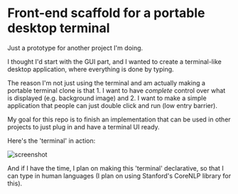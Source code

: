 # Front-end scaffold for a portable desktop terminal

Just a prototype for another project I'm doing.

I thought I'd start with the GUI part, and I wanted to create a terminal-like desktop application, where everything is done by typing.

The reason I'm not just using the terminal and am actually making a portable terminal clone is that 1. I want to have *complete* control over what is displayed (e.g. background image) and 2. I want to make a simple application that people can just double click and run (low entry barrier).

My goal for this repo is to finish an implementation that can be used in other projects to just plug in and have a terminal UI ready.

Here's the 'terminal' in action: 

![screenshot](http://i.imgur.com/r6t1KtC.jpg)

And if I have the time, I plan on making this 'terminal' declarative, so that I can type in human languages (I plan on using Stanford's CoreNLP library for this).
